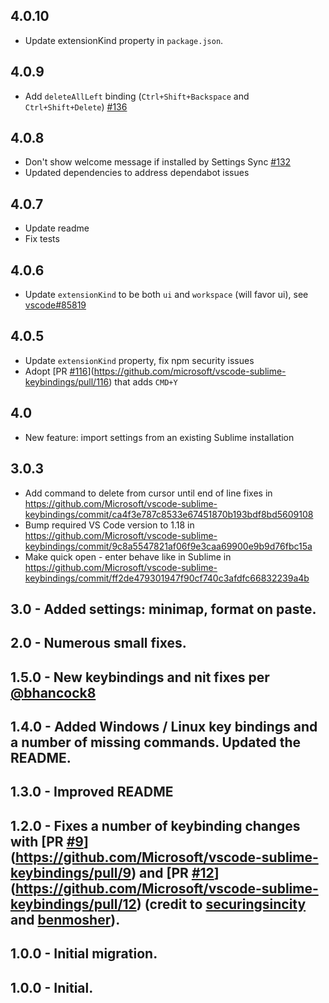 ## 4.0.10
- Update extensionKind property in `package.json`.

## 4.0.9
- Add `deleteAllLeft` binding (`Ctrl+Shift+Backspace` and `Ctrl+Shift+Delete`) [#136](https://github.com/microsoft/vscode-sublime-keybindings/pull/136)

## 4.0.8
- Don't show welcome message if installed by Settings Sync [#132](https://github.com/microsoft/vscode-sublime-keybindings/issues/132)
- Updated dependencies to address dependabot issues

## 4.0.7
- Update readme
- Fix tests

## 4.0.6
- Update `extensionKind` to be both `ui` and `workspace` (will favor ui), see [vscode#85819](https://github.com/microsoft/vscode/issues/85819)

## 4.0.5
- Update `extensionKind` property, fix npm security issues
- Adopt [PR [#116](https://github.com/Microsoft/vscode-sublime-keybindings/issues/116)](https://github.com/microsoft/vscode-sublime-keybindings/pull/116) that adds `CMD+Y` 

## 4.0
- New feature: import settings from an existing Sublime installation

## 3.0.3 
- Add command to delete from cursor until end of line fixes in https://github.com/Microsoft/vscode-sublime-keybindings/commit/ca4f3e787c8533e67451870b193bdf8bd5609108
- Bump required VS Code version to 1.18 in https://github.com/Microsoft/vscode-sublime-keybindings/commit/9c8a5547821af06f9e3caa69900e9b9d76fbc15a
- Make quick open - enter behave like in Sublime in https://github.com/Microsoft/vscode-sublime-keybindings/commit/ff2de479301947f90cf740c3afdfc66832239a4b

## 3.0 - Added settings: minimap, format on paste. 

## 2.0 - Numerous small fixes. 

## 1.5.0 - New keybindings and nit fixes per [@bhancock8](https://github.com/bhancock8)

## 1.4.0 - Added Windows / Linux key bindings and a number of missing commands. Updated the README. 

## 1.3.0 - Improved README

## 1.2.0 - Fixes a number of keybinding changes with [PR [#9](https://github.com/Microsoft/vscode-sublime-keybindings/issues/9)](https://github.com/Microsoft/vscode-sublime-keybindings/pull/9) and [PR [#12](https://github.com/Microsoft/vscode-sublime-keybindings/issues/12)](https://github.com/Microsoft/vscode-sublime-keybindings/pull/12) (credit to [securingsincity](https://github.com/Microsoft/vscode-sublime-keybindings/issues?q=is%3Apr+author%3Asecuringsincity) and [benmosher](https://github.com/Microsoft/vscode-sublime-keybindings/issues?q=is%3Apr+author%3Abenmosher)).

## 1.0.0 - Initial migration.
## 1.0.0 - Initial.
